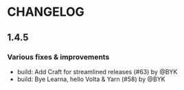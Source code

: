 # CHANGELOG
## 1.4.5

### Various fixes & improvements

- build: Add Craft for streamlined releases (#63) by @BYK
- build: Bye Learna, hello Volta & Yarn (#58) by @BYK

